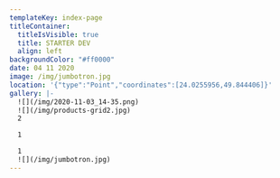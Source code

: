 ```yaml
---
templateKey: index-page
titleContainer:
  titleIsVisible: true
  title: STARTER DEV
  align: left
backgroundColor: "#ff0000"
date: 04 11 2020
image: /img/jumbotron.jpg
location: '{"type":"Point","coordinates":[24.0255956,49.844406]}'
gallery: |-
  ![](/img/2020-11-03_14-35.png)
  ![](/img/products-grid2.jpg)
  2

  1

  1
  ![](/img/jumbotron.jpg)
---
```

